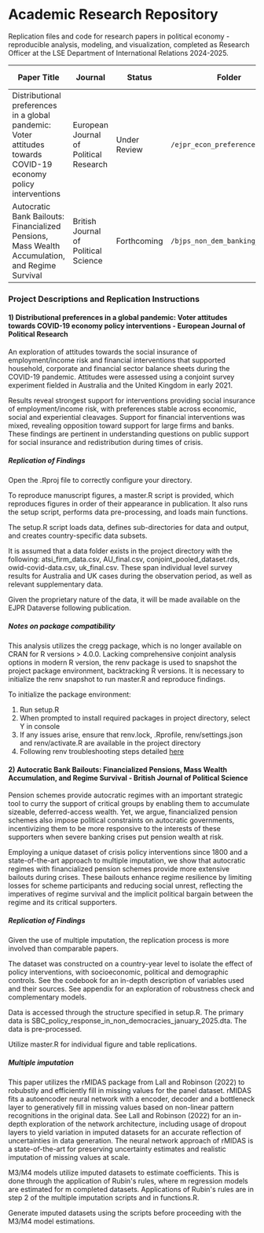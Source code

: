 # Academic Research Repository
Replication files and code for research papers in political economy - reproducible analysis, modeling, and visualization, completed as Research Officer at the LSE Department of International Relations 2024-2025.

| Paper Title | Journal | Status | Folder | Key Methods |
|--------------------------------|--------------------------|---------|---------|-------------|
| Distributional preferences in a global pandemic: Voter attitudes towards COVID-19 economy policy interventions | European Journal of Political Research | Under Review | `/ejpr_econ_preferences/` | Conjoint analysis, survey inference  |
|  Autocratic Bank Bailouts: Financialized Pensions, Mass Wealth Accumulation, and Regime Survival | British Journal of Political Science | Forthcoming | `/bjps_non_dem_banking_crises/` | multiple imputation, panel regression |

### Project Descriptions and Replication Instructions

#### 1) Distributional preferences in a global pandemic: Voter attitudes towards COVID-19 economy policy interventions - European Journal of Political Research

An exploration of attitudes towards the social insurance of employment/income risk and financial interventions that supported household, corporate and financial sector balance sheets during the COVID-19 pandemic. Attitudes were assessed using a conjoint survey experiment fielded in Australia and the United Kingdom in early 2021.

Results reveal strongest support for interventions providing social insurance of employment/income risk, with preferences stable across economic, social and experiential cleavages. Support for financial interventions was mixed, revealing opposition toward support for large firms and banks. These findings are pertinent in understanding questions on public support for social insurance and redistribution during times of crisis. 

##### Replication of Findings

Open the .Rproj file to correctly configure your directory. 

To reproduce manuscript figures, a master.R script is provided, which reproduces figures in order of their appearance in publication. It also runs the setup script, performs data pre-processing, and loads main functions.

The setup.R script loads data, defines sub-directories for data and output, and creates country-specific data subsets.

It is assumed that a data folder exists in the project directory with the following: atsi_firm_data.csv, AU_final.csv, conjoint_pooled_dataset.rds, owid-covid-data.csv, uk_final.csv. These span individual level survey results for Australia and UK cases during the observation period, as well as relevant supplementary data. 

Given the proprietary nature of the data, it will be made available on the EJPR Dataverse following publication. 

##### Notes on package compatibility

This analysis utilizes the cregg package, which is no longer available on CRAN for R versions > 4.0.0. Lacking comprehensive conjoint analysis options in modern R version, the renv package is used to snapshot the project package environment, backtracking R versions. It is necessary to initialize the renv snapshot to run master.R and reproduce findings.

To initialize the package environment:
1) Run setup.R
2) When prompted to install required packages in project directory, select Y in console
3) If any issues arise, ensure that renv.lock, .Rprofile, renv/settings.json and renv/activate.R are available in the project directory
4) Following renv troubleshooting steps detailed [here](https://rstudio.github.io/renv/articles/renv.html)

#### 2) Autocratic Bank Bailouts: Financialized Pensions, Mass Wealth Accumulation, and Regime Survival - British Journal of Political Science

Pension schemes provide autocratic regimes with an important strategic tool to curry the support of critical groups by enabling them to accumulate sizeable, deferred-access wealth. Yet, we argue, financialized pension schemes also impose political constraints on autocratic governments, incentivizing them to be more responsive to the interests of these supporters when severe banking crises put pension wealth at risk.

Employing a unique dataset of crisis policy interventions since 1800 and a state-of-the-art approach to multiple imputation, we show that autocratic regimes with financialized pension schemes provide more extensive bailouts during crises. These bailouts enhance regime resilience by limiting losses for scheme participants and reducing social unrest, reflecting the imperatives of regime survival and the implicit political bargain between the regime and its critical supporters.

##### Replication of Findings

Given the use of multiple imputation, the replication process is more involved than comparable papers. 

The dataset was constructed on a country-year level to isolate the effect of policy interventions, with socioeconomic, political and demographic controls. See the codebook for an in-depth description of variables used and their sources. See appendix for an exploration of robustness check and complementary models.

Data is accessed through the structure specified in setup.R. The primary data is SBC_policy_response_in_non_democracies_january_2025.dta. The data is pre-processed. 

Utilize master.R for individual figure and table replications. 

##### Multiple imputation

This paper utilizes the rMIDAS package from Lall and Robinson (2022) to robubstly and efficiently fill in missing values for the panel dataset. rMIDAS fits a autoencoder neural network with a encoder, decoder and a bottleneck layer to generatively fill in missing values based on non-linear pattern recognitions in the original data. See Lall and Robinson (2022) for an in-depth exploration of the network architecture, including usage of dropout layers to yield variation in imputed datasets for an accurate reflection of uncertainties in data generation. The neural network approach of rMIDAS is a state-of-the-art for preserving uncertainty estimates and realistic imputation of missing values at scale.    

M3/M4 models utilize imputed datasets to estimate coefficients. This is done through the application of Rubin's rules, where m regression models are estimated for m completed datasets. Applications of Rubin's rules are in step 2 of the multiple imputation scripts and in functions.R.  

Generate imputed datasets using the scripts before proceeding with the M3/M4 model estimations. 
